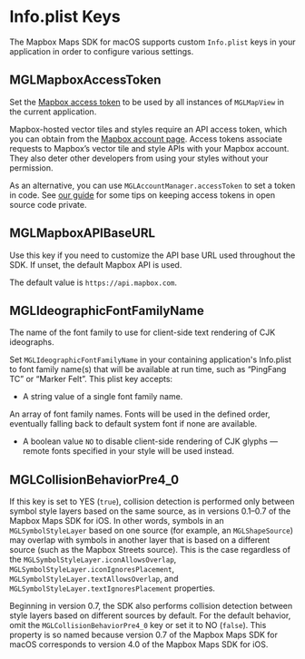# Info.plist Keys

The Mapbox Maps SDK for macOS supports custom `Info.plist` keys in your application in order to configure various settings.

## MGLMapboxAccessToken

Set the [Mapbox access token](https://www.mapbox.com/help/define-access-token/) to be used by all instances of `MGLMapView` in the current application.

Mapbox-hosted vector tiles and styles require an API access token, which you can obtain from the [Mapbox account page](https://www.mapbox.com/studio/account/tokens/). Access tokens associate requests to Mapbox’s vector tile and style APIs with your Mapbox account. They also deter other developers from using your styles without your permission.

As an alternative, you can use `MGLAccountManager.accessToken` to set a token in code. See [our guide](https://www.mapbox.com/help/ios-private-access-token/) for some tips on keeping access tokens in open source code private.

## MGLMapboxAPIBaseURL

Use this key if you need to customize the API base URL used throughout the SDK. If unset, the default Mapbox API is used.

The default value is `https://api.mapbox.com`.

## MGLIdeographicFontFamilyName

The name of the font family to use for client-side text rendering of CJK ideographs.

Set `MGLIdeographicFontFamilyName` in your containing application's Info.plist to font family name(s) that will be available at run time, such as “PingFang TC” or “Marker Felt”. This plist key accepts:

- A string value of a single font family name.

An array of font family names. Fonts will be used in the defined order, eventually falling back to default system font if none are available.

- A boolean value `NO` to disable client-side rendering of CJK glyphs — remote fonts specified in your style will be used instead.

## MGLCollisionBehaviorPre4_0

If this key is set to YES (`true`), collision detection is performed only between symbol style layers based on the same source, as in versions 0.1–0.7 of the Mapbox Maps SDK for iOS. In other words, symbols in an `MGLSymbolStyleLayer` based on one source (for example, an `MGLShapeSource`) may overlap with symbols in another layer that is based on a different source (such as the Mapbox Streets source). This is the case regardless of the `MGLSymbolStyleLayer.iconAllowsOverlap`, `MGLSymbolStyleLayer.iconIgnoresPlacement`, `MGLSymbolStyleLayer.textAllowsOverlap`, and `MGLSymbolStyleLayer.textIgnoresPlacement` properties.

Beginning in version 0.7, the SDK also performs collision detection between style layers based on different sources by default. For the default behavior, omit the `MGLCollisionBehaviorPre4_0` key or set it to NO (`false`). This property is so named because version 0.7 of the Mapbox Maps SDK for macOS corresponds to version 4.0 of the Mapbox Maps SDK for iOS.

